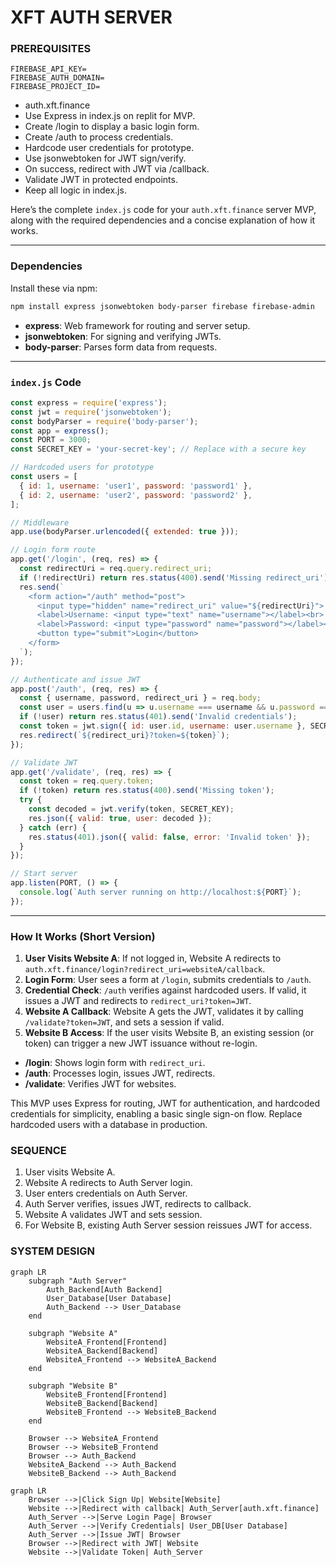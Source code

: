 # XFT AUTH SERVER

### PREREQUISITES
```
FIREBASE_API_KEY=
FIREBASE_AUTH_DOMAIN=
FIREBASE_PROJECT_ID=
```


- auth.xft.finance
- Use Express in index.js on replit for MVP.
- Create /login to display a basic login form.
- Create /auth to process credentials.
- Hardcode user credentials for prototype.
- Use jsonwebtoken for JWT sign/verify.
- On success, redirect with JWT via /callback.
- Validate JWT in protected endpoints.
- Keep all logic in index.js.



Here’s the complete `index.js` code for your `auth.xft.finance` server MVP, along with the required dependencies and a concise explanation of how it works.

---

### Dependencies
Install these via npm:
```bash
npm install express jsonwebtoken body-parser firebase firebase-admin
```
- **express**: Web framework for routing and server setup.
- **jsonwebtoken**: For signing and verifying JWTs.
- **body-parser**: Parses form data from requests.

---

### `index.js` Code
```javascript
const express = require('express');
const jwt = require('jsonwebtoken');
const bodyParser = require('body-parser');
const app = express();
const PORT = 3000;
const SECRET_KEY = 'your-secret-key'; // Replace with a secure key

// Hardcoded users for prototype
const users = [
  { id: 1, username: 'user1', password: 'password1' },
  { id: 2, username: 'user2', password: 'password2' },
];

// Middleware
app.use(bodyParser.urlencoded({ extended: true }));

// Login form route
app.get('/login', (req, res) => {
  const redirectUri = req.query.redirect_uri;
  if (!redirectUri) return res.status(400).send('Missing redirect_uri');
  res.send(`
    <form action="/auth" method="post">
      <input type="hidden" name="redirect_uri" value="${redirectUri}">
      <label>Username: <input type="text" name="username"></label><br>
      <label>Password: <input type="password" name="password"></label><br>
      <button type="submit">Login</button>
    </form>
  `);
});

// Authenticate and issue JWT
app.post('/auth', (req, res) => {
  const { username, password, redirect_uri } = req.body;
  const user = users.find(u => u.username === username && u.password === password);
  if (!user) return res.status(401).send('Invalid credentials');
  const token = jwt.sign({ id: user.id, username: user.username }, SECRET_KEY, { expiresIn: '1h' });
  res.redirect(`${redirect_uri}?token=${token}`);
});

// Validate JWT
app.get('/validate', (req, res) => {
  const token = req.query.token;
  if (!token) return res.status(400).send('Missing token');
  try {
    const decoded = jwt.verify(token, SECRET_KEY);
    res.json({ valid: true, user: decoded });
  } catch (err) {
    res.status(401).json({ valid: false, error: 'Invalid token' });
  }
});

// Start server
app.listen(PORT, () => {
  console.log(`Auth server running on http://localhost:${PORT}`);
});
```

---

### How It Works (Short Version)
1. **User Visits Website A**: If not logged in, Website A redirects to `auth.xft.finance/login?redirect_uri=websiteA/callback`.
2. **Login Form**: User sees a form at `/login`, submits credentials to `/auth`.
3. **Credential Check**: `/auth` verifies against hardcoded users. If valid, it issues a JWT and redirects to `redirect_uri?token=JWT`.
4. **Website A Callback**: Website A gets the JWT, validates it by calling `/validate?token=JWT`, and sets a session if valid.
5. **Website B Access**: If the user visits Website B, an existing session (or token) can trigger a new JWT issuance without re-login.

- **/login**: Shows login form with `redirect_uri`.
- **/auth**: Processes login, issues JWT, redirects.
- **/validate**: Verifies JWT for websites.

This MVP uses Express for routing, JWT for authentication, and hardcoded credentials for simplicity, enabling a basic single sign-on flow. Replace hardcoded users with a database in production.


### SEQUENCE
1. User visits Website A.
2. Website A redirects to Auth Server login.
3. User enters credentials on Auth Server.
4. Auth Server verifies, issues JWT, redirects to callback.
5. Website A validates JWT and sets session.
6. For Website B, existing Auth Server session reissues JWT for access.



### SYSTEM DESIGN




```mermaid
graph LR
    subgraph "Auth Server"
        Auth_Backend[Auth Backend]
        User_Database[User Database]
        Auth_Backend --> User_Database
    end

    subgraph "Website A"
        WebsiteA_Frontend[Frontend]
        WebsiteA_Backend[Backend]
        WebsiteA_Frontend --> WebsiteA_Backend
    end

    subgraph "Website B"
        WebsiteB_Frontend[Frontend]
        WebsiteB_Backend[Backend]
        WebsiteB_Frontend --> WebsiteB_Backend
    end

    Browser --> WebsiteA_Frontend
    Browser --> WebsiteB_Frontend
    Browser --> Auth_Backend
    WebsiteA_Backend --> Auth_Backend
    WebsiteB_Backend --> Auth_Backend
```

```mermaid
graph LR
    Browser -->|Click Sign Up| Website[Website]
    Website -->|Redirect with callback| Auth_Server[auth.xft.finance]
    Auth_Server -->|Serve Login Page| Browser
    Auth_Server -->|Verify Credentials| User_DB[User Database]
    Auth_Server -->|Issue JWT| Browser
    Browser -->|Redirect with JWT| Website
    Website -->|Validate Token| Auth_Server
```

